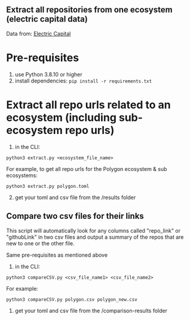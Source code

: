 ## Extract all repositories from one ecosystem (electric capital data)

Data from: [Electric Capital](https://github.com/electric-capital/crypto-ecosystems)

# Pre-requisites

1. use Python 3.8.10 or higher
2. install dependencies: `pip install -r requirements.txt`

# Extract all repo urls related to an ecosystem (including sub-ecosystem repo urls)

1. in the CLI:

`python3 extract.py <ecosystem_file_name>`

For example, to get all repo urls for the Polygon ecosystem & sub ecosystems:

`python3 extract.py polygon.toml`

2. get your toml and csv file from the /results folder



## Compare two csv files for their links

This script will automatically look for any columns called "repo_link" or "githubLink" in two csv
files and output a summary of the repos that are new to one or the other file.

Same pre-requisites as mentioned above

1. in the CLI:

`python3 compareCSV.py <csv_file_name1> <csv_file_name2>`

For example:

`python3 compareCSV.py polygon.csv polygon_new.csv`

1. get your toml and csv file from the /comparison-results folder
